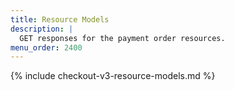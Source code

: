 ```yaml
---
title: Resource Models
description: |
  GET responses for the payment order resources.
menu_order: 2400
---
```


{% include checkout-v3-resource-models.md %}

